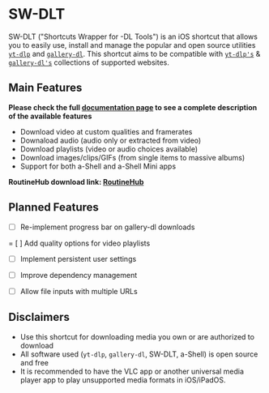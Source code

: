 # SW-DLT

SW-DLT ("Shortcuts Wrapper for -DL Tools") is an iOS shortcut that allows you to easily use, install and manage the popular and open source utilities [`yt-dlp`](https://github.com/yt-dlp/yt-dlp) and [`gallery-dl`](https://github.com/mikf/gallery-dl). This shortcut aims to be compatible with [`yt-dlp's`](https://github.com/yt-dlp/yt-dlp/blob/master/supportedsites.md) & [`gallery-dl's`](https://github.com/mikf/gallery-dl/blob/master/docs/supportedsites.rst) collections of supported websites.

## Main Features
**Please check the full [documentation page](https://github.com/net00-1/SW-DLT/blob/master/Docs.md) to see a complete description of the available features**

- Download video at custom qualities and framerates
- Downaload audio (audio only or extracted from video)
- Download playlists (video or audio choices available)
- Download images/clips/GIFs (from single items to massive albums)
- Support for both a-Shell and a-Shell Mini apps

**RoutineHub download link: [RoutineHub](https://routinehub.co/shortcut/7284)**

## Planned Features

- [ ] Re-implement progress bar on gallery-dl downloads

= [ ] Add quality options for video playlists

- [ ] Implement persistent user settings

- [ ] Improve dependency management

- [ ] Allow file inputs with multiple URLs

## Disclaimers
- Use this shortcut for downloading media you own or are authorized to download
- All software used (`yt-dlp`, `gallery-dl`, SW-DLT, a-Shell) is open source and free
- It is recommended to have the VLC app or another universal media player app to play unsupported media formats in iOS/iPadOS.
